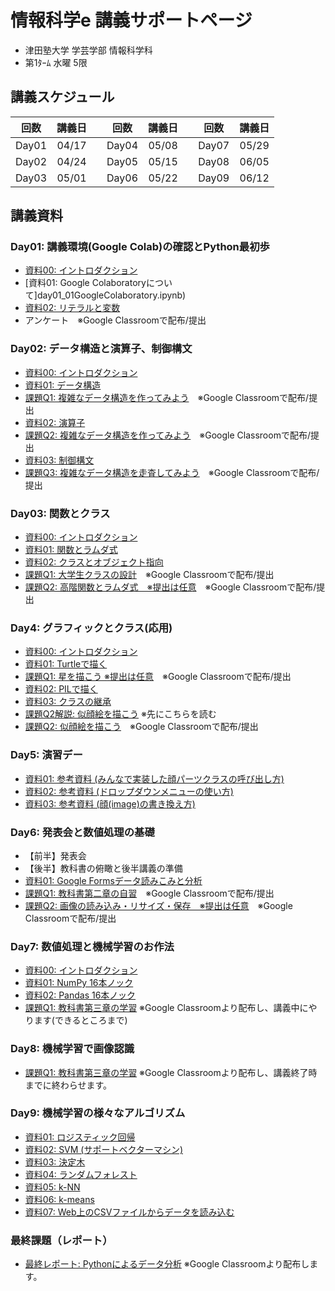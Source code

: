 # 情報科学e 講義サポートページ

* 津田塾大学 学芸学部 情報科学科
* 第1ﾀｰﾑ 水曜 5限

## 講義スケジュール

| 回数 | 講義日 |   | 回数 | 講義日 |   | 回数 | 講義日 |
|:-----:|:-----:|:-:|:-----:|:-----:|:-:|:-----:|:-----:|
| Day01 | 04/17 |   | Day04 | 05/08 |   | Day07 | 05/29 |
| Day02 | 04/24 |   | Day05 | 05/15 |   | Day08 | 06/05 |
| Day03 | 05/01 |   | Day06 | 05/22 |   | Day09 | 06/12 |


## 講義資料

### Day01: 講義環境(Google Colab)の確認とPython最初歩

* [資料00: イントロダクション](day01_00Introduction.ipynb)
* [資料01: Google Colaboratoryについて]day01_01GoogleColaboratory.ipynb)
* [資料02: リテラルと変数](day01_02LiteralVariable.ipynb)
* アンケート　※Google Classroomで配布/提出

### Day02: データ構造と演算子、制御構文

* [資料00: イントロダクション](day02_00Introduction.ipynb)
* [資料01: データ構造](day02_01DataStructure.ipynb)
* [課題Q1: 複雑なデータ構造を作ってみよう](day02_q1DataStructure.ipynb)　※Google Classroomで配布/提出
* [資料02: 演算子](day02_02Operator.ipynb)
* [課題Q2: 複雑なデータ構造を作ってみよう](day02_q2Operator.ipynb)　※Google Classroomで配布/提出
* [資料03: 制御構文](/day02_03Control.ipynb)
* [課題Q3: 複雑なデータ構造を走査してみよう](day02_q2FullScan.ipynb)　※Google Classroomで配布/提出


### Day03: 関数とクラス

* [資料00: イントロダクション](day03_00Introduction.ipynb)
* [資料01: 関数とラムダ式](day03_01Function.ipynb)
* [資料02: クラスとオブジェクト指向](day03_02Class.ipynb)
* [課題Q1: 大学生クラスの設計](day03_q1Class.ipynb)　※Google Classroomで配布/提出
* [課題Q2: 高階関数とラムダ式　※提出は任意](day03_q2Lambda.ipynb)　※Google Classroomで配布/提出
### Day4: グラフィックとクラス(応用)

* [資料00: イントロダクション](day04_00Introduction.ipynb)
* [資料01: Turtleで描く](day04_01Turtle.ipynb)
* [課題Q1: 星を描こう ※提出は任意](day04_q1Star.ipynb)　※Google Classroomで配布/提出
* [資料02: PILで描く](day04_02Pil.ipynb)
* [資料03: クラスの継承](day04_03Inheritance.ipynb)
* [課題Q2解説: 似顔絵を描こう](day04_q2FaceComponents_explanation.ipynb) ※先にこちらを読む
* [課題Q2: 似顔絵を描こう](day04_q2FaceComponents.ipynb)　※Google Classroomで配布/提出

### Day5: 演習デー

* [資料01: 参考資料 (みんなで実装した顔パーツクラスの呼び出し方)](day05_01Example.ipynb)
* [資料02: 参考資料 (ドロップダウンメニューの使い方)](day05_02Dropdowns.ipynb)　
* [資料03: 参考資料 (顔(image)の書き換え方)](day05_03Redraw.ipynb)

### Day6: 発表会と数値処理の基礎
* 【前半】発表会
* 【後半】教科書の俯瞰と後半講義の準備
* [資料01: Google Formsデータ読みこみと分析](https://colab.research.google.com/github/YokoyamaLab/PythonBasics/blob/main/day06_01Plot_from_gdrive.ipynb)
* [課題Q1: 教科書第二章の自習](https://colab.research.google.com/github/YokoyamaLab/PythonBasics/blob/main/day06_q1Chapter2.ipynb)　※Google Classroomで配布/提出
* [課題Q2: 画像の読み込み・リサイズ・保存　※提出は任意](https://colab.research.google.com/github/YokoyamaLab/PythonBasics/blob/main/day06_q2Resize_images.ipynb)　※Google Classroomで配布/提出
 
### Day7: 数値処理と機械学習のお作法
* [資料00: イントロダクション](https://colab.research.google.com/github/YokoyamaLab/PythonBasics/blob/main/day07_00Introduction.ipynb)
* [資料01: NumPy 16本ノック](https://colab.research.google.com/github/YokoyamaLab/PythonBasics/blob/main/day07_01NumPy.ipynb)
* [資料02: Pandas 16本ノック](https://colab.research.google.com/github/YokoyamaLab/PythonBasics/blob/main/day07_02Pandas.ipynb)
* [課題Q1: 教科書第三章の学習](https://colab.research.google.com/github/YokoyamaLab/PythonBasics/blob/main/day07_q1Chapter3.ipynb) ※Google Classroomより配布し、講義中にやります(できるところまで)

### Day8: 機械学習で画像認識
* [課題Q1: 教科書第三章の学習](https://colab.research.google.com/github/YokoyamaLab/PythonBasics/blob/main/day08_q1DigitRecognition.ipynb) ※Google Classroomより配布し、講義終了時までに終わらせます。
  
### Day9: 機械学習の様々なアルゴリズム
* [資料01: ロジスティック回帰](https://colab.research.google.com/github/YokoyamaLab/PythonBasics/blob/main/day09_01LogistiRregression.ipynb)
* [資料02: SVM (サポートベクターマシン)](https://colab.research.google.com/github/YokoyamaLab/PythonBasics/blob/main/day09_02SVM_pynb.ipynb)
* [資料03: 決定木](https://colab.research.google.com/github/YokoyamaLab/PythonBasics/blob/main/day09_03DecisionTree.ipynb)
* [資料04: ランダムフォレスト](https://colab.research.google.com/github/YokoyamaLab/PythonBasics/blob/main/day09_04RandomForest.ipynb)
* [資料05: k-NN](https://colab.research.google.com/github/YokoyamaLab/PythonBasics/blob/main/day09_05kNN.ipynb)
* [資料06: k-means](https://colab.research.google.com/github/YokoyamaLab/PythonBasics/blob/main/day09_06kMeans.ipynb)
* [資料07: Web上のCSVファイルからデータを読み込む](https://colab.research.google.com/github/YokoyamaLab/PythonBasics/blob/main/day09_07CSVFile.ipynb)
  
### 最終課題（レポート）
* [最終レポート: Pythonによるデータ分析](https://colab.research.google.com/github/YokoyamaLab/PythonBasics/blob/main/dayLast_report.ipynb) ※Google Classroomより配布します。
